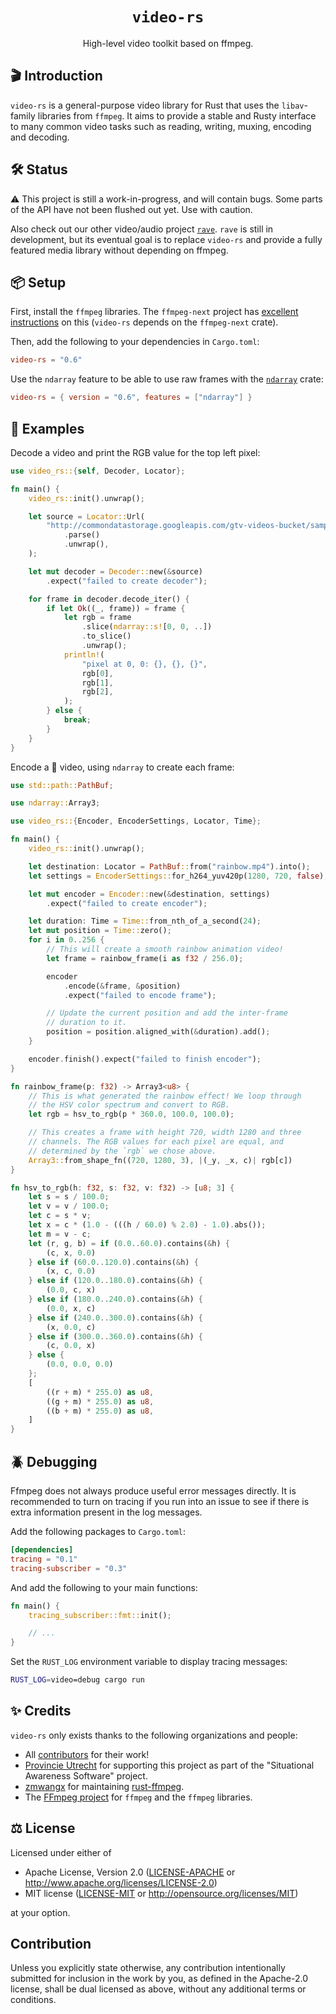 <h1 align="center">
  <code>video-rs</code>
</h1>
<p align="center">High-level video toolkit based on ffmpeg.</p>

## 🎬 Introduction

`video-rs` is a general-purpose video library for Rust that uses the
`libav`-family libraries from `ffmpeg`. It aims to provide a stable and Rusty
interface to many common video tasks such as reading, writing, muxing, encoding
and decoding.

## 🛠 S️️tatus

⚠️ This project is still a work-in-progress, and will contain bugs. Some parts
of the API have not been flushed out yet. Use with caution.

Also check out our other video/audio project
[`rave`](https://github.com/oddity-ai/rave). `rave` is still in development,
but its eventual goal is to replace `video-rs` and provide a fully featured
media library without depending on ffmpeg.

## 📦 Setup

First, install the `ffmpeg` libraries. The `ffmpeg-next` project has
[excellent instructions](https://github.com/zmwangx/rust-ffmpeg/wiki/Notes-on-building#dependencies)
on this (`video-rs` depends on the `ffmpeg-next` crate).

Then, add the following to your dependencies in `Cargo.toml`:

```toml
video-rs = "0.6"
```

Use the `ndarray` feature to be able to use raw frames with the
[`ndarray`](https://github.com/rust-ndarray/ndarray) crate:

```toml
video-rs = { version = "0.6", features = ["ndarray"] }
```

## 📖 Examples

Decode a video and print the RGB value for the top left pixel:

```rust
use video_rs::{self, Decoder, Locator};

fn main() {
    video_rs::init().unwrap();

    let source = Locator::Url(
        "http://commondatastorage.googleapis.com/gtv-videos-bucket/sample/BigBuckBunny.mp4"
            .parse()
            .unwrap(),
    );

    let mut decoder = Decoder::new(&source)
        .expect("failed to create decoder");

    for frame in decoder.decode_iter() {
        if let Ok((_, frame)) = frame {
            let rgb = frame
                .slice(ndarray::s![0, 0, ..])
                .to_slice()
                .unwrap();
            println!(
                "pixel at 0, 0: {}, {}, {}",
                rgb[0],
                rgb[1],
                rgb[2],
            );
        } else {
            break;
        }
    }
}

```

Encode a 🌈 video, using `ndarray` to create each frame:

```rust
use std::path::PathBuf;

use ndarray::Array3;

use video_rs::{Encoder, EncoderSettings, Locator, Time};

fn main() {
    video_rs::init().unwrap();

    let destination: Locator = PathBuf::from("rainbow.mp4").into();
    let settings = EncoderSettings::for_h264_yuv420p(1280, 720, false);

    let mut encoder = Encoder::new(&destination, settings)
        .expect("failed to create encoder");

    let duration: Time = Time::from_nth_of_a_second(24);
    let mut position = Time::zero();
    for i in 0..256 {
        // This will create a smooth rainbow animation video!
        let frame = rainbow_frame(i as f32 / 256.0);

        encoder
            .encode(&frame, &position)
            .expect("failed to encode frame");

        // Update the current position and add the inter-frame
        // duration to it.
        position = position.aligned_with(&duration).add();
    }

    encoder.finish().expect("failed to finish encoder");
}

fn rainbow_frame(p: f32) -> Array3<u8> {
    // This is what generated the rainbow effect! We loop through
    // the HSV color spectrum and convert to RGB.
    let rgb = hsv_to_rgb(p * 360.0, 100.0, 100.0);

    // This creates a frame with height 720, width 1280 and three
    // channels. The RGB values for each pixel are equal, and
    // determined by the `rgb` we chose above.
    Array3::from_shape_fn((720, 1280, 3), |(_y, _x, c)| rgb[c])
}

fn hsv_to_rgb(h: f32, s: f32, v: f32) -> [u8; 3] {
    let s = s / 100.0;
    let v = v / 100.0;
    let c = s * v;
    let x = c * (1.0 - (((h / 60.0) % 2.0) - 1.0).abs());
    let m = v - c;
    let (r, g, b) = if (0.0..60.0).contains(&h) {
        (c, x, 0.0)
    } else if (60.0..120.0).contains(&h) {
        (x, c, 0.0)
    } else if (120.0..180.0).contains(&h) {
        (0.0, c, x)
    } else if (180.0..240.0).contains(&h) {
        (0.0, x, c)
    } else if (240.0..300.0).contains(&h) {
        (x, 0.0, c)
    } else if (300.0..360.0).contains(&h) {
        (c, 0.0, x)
    } else {
        (0.0, 0.0, 0.0)
    };
    [
        ((r + m) * 255.0) as u8,
        ((g + m) * 255.0) as u8,
        ((b + m) * 255.0) as u8,
    ]
}

```

## 🪲 Debugging

Ffmpeg does not always produce useful error messages directly. It is
recommended to turn on tracing if you run into an issue to see if there is
extra information present in the log messages.

Add the following packages to `Cargo.toml`:

```toml
[dependencies]
tracing = "0.1"
tracing-subscriber = "0.3"
```

And add the following to your main functions:

```rust
fn main() {
    tracing_subscriber::fmt::init();

    // ...
}
```

Set the `RUST_LOG` environment variable to display tracing messages:

```sh
RUST_LOG=video=debug cargo run
```

## ✨ Credits

`video-rs` only exists thanks to the following organizations and people:

* All [contributors](https://github.com/oddity-ai/video-rs/graphs/contributors) for their work!
* [Provincie Utrecht](https://www.provincie-utrecht.nl/) for supporting this project as part of the "Situational Awareness Software" project.
* [zmwangx](https://github.com/zmwangx) for maintaining [rust-ffmpeg](https://github.com/zmwangx/rust-ffmpeg).
* The [FFmpeg project](https://ffmpeg.org/) for `ffmpeg` and the `ffmpeg` libraries.

## ⚖️ License

Licensed under either of

 * Apache License, Version 2.0
   ([LICENSE-APACHE](LICENSE-APACHE) or http://www.apache.org/licenses/LICENSE-2.0)
 * MIT license
   ([LICENSE-MIT](LICENSE-MIT) or http://opensource.org/licenses/MIT)

at your option.

## Contribution

Unless you explicitly state otherwise, any contribution intentionally submitted
for inclusion in the work by you, as defined in the Apache-2.0 license, shall be
dual licensed as above, without any additional terms or conditions.
